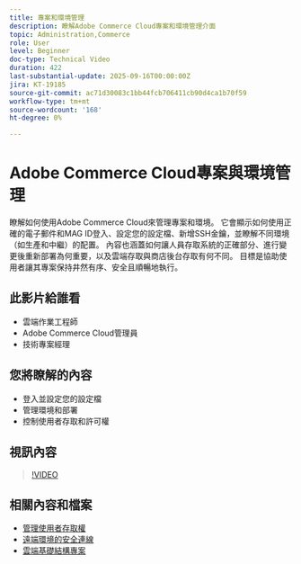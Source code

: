 ```yaml
---
title: 專案和環境管理
description: 瞭解Adobe Commerce Cloud專案和環境管理介面
topic: Administration,Commerce
role: User
level: Beginner
doc-type: Technical Video
duration: 422
last-substantial-update: 2025-09-16T00:00:00Z
jira: KT-19185
source-git-commit: ac71d30083c1bb44fcb706411cb90d4ca1b70f59
workflow-type: tm+mt
source-wordcount: '168'
ht-degree: 0%

---
```



# Adobe Commerce Cloud專案與環境管理

瞭解如何使用Adobe Commerce Cloud來管理專案和環境。 它會顯示如何使用正確的電子郵件和MAG ID登入、設定您的設定檔、新增SSH金鑰，並瞭解不同環境（如生產和中繼）的配置。 內容也涵蓋如何讓人員存取系統的正確部分、進行變更後重新部署為何重要，以及雲端存取與商店後台存取有何不同。 目標是協助使用者讓其專案保持井然有序、安全且順暢地執行。

## 此影片給誰看

* 雲端作業工程師
* Adobe Commerce Cloud管理員
* 技術專案經理

## 您將瞭解的內容

* 登入並設定您的設定檔
* 管理環境和部署
* 控制使用者存取和許可權

## 視訊內容

>[!VIDEO](https://video.tv.adobe.com/v/3474960/?learn=on&enablevpops)

## 相關內容和檔案

* [管理使用者存取權](https://experienceleague.adobe.com/en/docs/commerce-on-cloud/user-guide/project/user-access)
* [遠端環境的安全連線](https://experienceleague.adobe.com/en/docs/commerce-on-cloud/user-guide/develop/secure-connections)
* [雲端基礎結構專案](https://experienceleague.adobe.com/en/docs/commerce-on-cloud/user-guide/project/overview)
